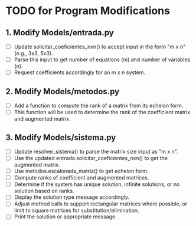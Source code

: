 # TODO for Program Modifications

## 1. Modify Models/entrada.py
- [ ] Update solicitar_coeficientes_nxn() to accept input in the form "m x n" (e.g., 3x3, 5x3).
- [ ] Parse this input to get number of equations (m) and number of variables (n).
- [ ] Request coefficients accordingly for an m x n system.

## 2. Modify Models/metodos.py
- [ ] Add a function to compute the rank of a matrix from its echelon form.
- [ ] This function will be used to determine the rank of the coefficient matrix and augmented matrix.

## 3. Modify Models/sistema.py
- [ ] Update resolver_sistema() to parse the matrix size input as "m x n".
- [ ] Use the updated entrada.solicitar_coeficientes_nxn() to get the augmented matrix.
- [ ] Use metodos.escalonada_matriz() to get echelon form.
- [ ] Compute ranks of coefficient and augmented matrices.
- [ ] Determine if the system has unique solution, infinite solutions, or no solution based on ranks.
- [ ] Display the solution type message accordingly.
- [ ] Adjust method calls to support rectangular matrices where possible, or limit to square matrices for substitution/elimination.
- [ ] Print the solution or appropriate message.

